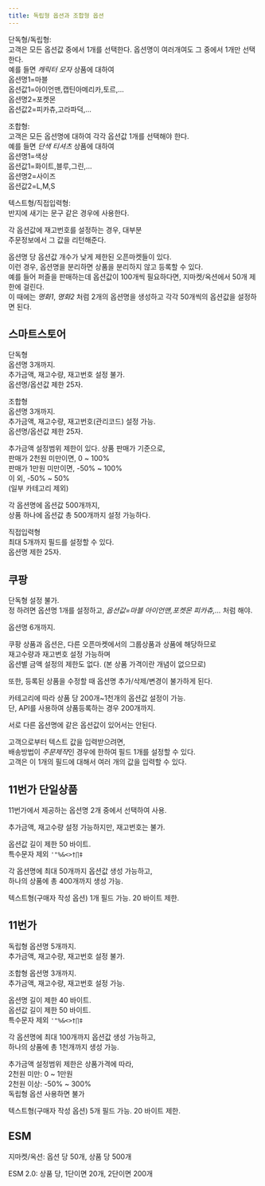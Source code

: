 ```yaml
---
title: 독립형 옵션과 조합형 옵션
---
```


단독형/독립형:  
고객은 모든 옵션값 중에서 1개를 선택한다. 옵션명이 여러개여도 그 중에서 1개만 선택한다.   
예를 들면 *캐릭터 모자* 상품에 대하여  
옵션명1=마블  
옵션값1=아이언맨,캡틴아메리카,토르,...  
옵션명2=포켓몬  
옵션값2=피카츄,고라파덕,...


조합형:  
고객은 모든 옵션명에 대하여 각각 옵션값 1개를 선택해야 한다.  
예를 들면 *단색 티셔츠* 상품에 대하여  
옵션명1=색상  
옵션값1=화이트,블루,그린,...  
옵션명2=사이즈  
옵션값2=L,M,S  


텍스트형/직접입력형:  
반지에 새기는 문구 같은 경우에 사용한다.

각 옵션값에 재고번호를 설정하는 경우, 대부분  
주문정보에서 그 값을 리턴해준다.  


옵션명 당 옵션값 개수가 낮게 제한된 오픈마켓들이 있다.   
이런 경우, 옵션명을 분리하면 상품을 분리하지 않고 등록할 수 있다.  
예를 들어 퍼즐을 판매하는데 옵션값이 100개씩 필요하다면, 지마켓/옥션에서 50개 제한에 걸린다.  
이 때에는 *명화1*, *명화2* 처럼 2개의 옵션명을 생성하고 각각 50개씩의 옵션값을 설정하면 된다.



## 스마트스토어

단독형  
옵션명 3개까지.  
추가금액, 재고수량, 재고번호 설정 불가.  
옵션명/옵션값 제한 25자.

조합형  
옵션명 3개까지.  
추가금액, 재고수량, 재고번호(관리코드) 설정 가능.  
옵션명/옵션값 제한 25자.  

추가금액 설정범위 제한이 있다. 상품 판매가 기준으로,  
판매가 2천원 미만이면, 0 ~ 100%  
판매가 1만원 미만이면, -50% ~ 100%  
이 외, -50% ~ 50%  
(일부 카테고리 제외)

각 옵션명에 옵션값 500개까지,  
상품 하나에 옵션값 총 500개까지 설정 가능하다.

직접입력형  
최대 5개까지 필드를 설정할 수 있다.  
옵션명 제한 25자.



## 쿠팡

단독형 설정 불가.  
정 하려면 옵션명 1개를 설정하고, *옵션값=마블 아이언맨,포켓몬 피카츄,...* 처럼 해야.

옵션명 6개까지.  

쿠팡 상품과 옵션은, 다른 오픈마켓에서의 그룹상품과 상품에 해당하므로  
재고수량과 재고번호 설정 가능하며  
옵션별 금액 설정의 제한도 없다. (본 상품 가격이란 개념이 없으므로)  

또한, 등록된 상품을 수정할 때 옵션명 추가/삭제/변경이 불가하게 된다. 

카테고리에 따라 상품 당 200개~1천개의 옵션값 설정이 가능.  
단, API를 사용하여 상품등록하는 경우 200개까지.

서로 다른 옵션명에 같은 옵션값이 있어서는 안된다.


고객으로부터 텍스트 값을 입력받으려면,   
배송방법이 *주문제작*인 경우에 한하여 필드 1개를 설정할 수 있다.  
고객은 이 1개의 필드에 대해서 여러 개의 값을 입력할 수 있다.


## 11번가 단일상품

11번가에서 제공하는 옵션명 2개 중에서 선택하여 사용.

추가금액, 재고수량 설정 가능하지만, 재고번호는 불가.

옵션값 길이 제한 50 바이트.  
특수문자 제외 `'"%&<>†∏‡`

각 옵션명에 최대 50개까지 옵션값 생성 가능하고,  
하나의 상품에 총 400개까지 생성 가능.  

텍스트형(구매자 작성 옵션) 1개 필드 가능. 20 바이트 제한.




## 11번가

독립형 옵션명 5개까지.  
추가금액, 재고수량, 재고번호 설정 불가.  

조합형 옵션명 3개까지.  
추가금액, 재고수량, 재고번호 설정 가능.  

옵션명 길이 제한 40 바이트.  
옵션값 길이 제한 50 바이트.  
특수문자 제외 `'"%&<>†∏‡`

각 옵션명에 최대 100개까지 옵션값 생성 가능하고,  
하나의 상품에 총 1천개까지 생성 가능.  

추가금액 설정범위 제한은 상품가격에 따라,  
2천원 미만: 0 ~ 1만원  
2천원 이상: -50% ~ 300%  
독립형 옵션 사용하면 불가

텍스트형(구매자 작성 옵션) 5개 필드 가능. 20 바이트 제한.  





## ESM

지마켓/옥션: 옵션 당 50개, 상품 당 500개

ESM 2.0: 상품 당, 1단이면 20개, 2단이면 200개



